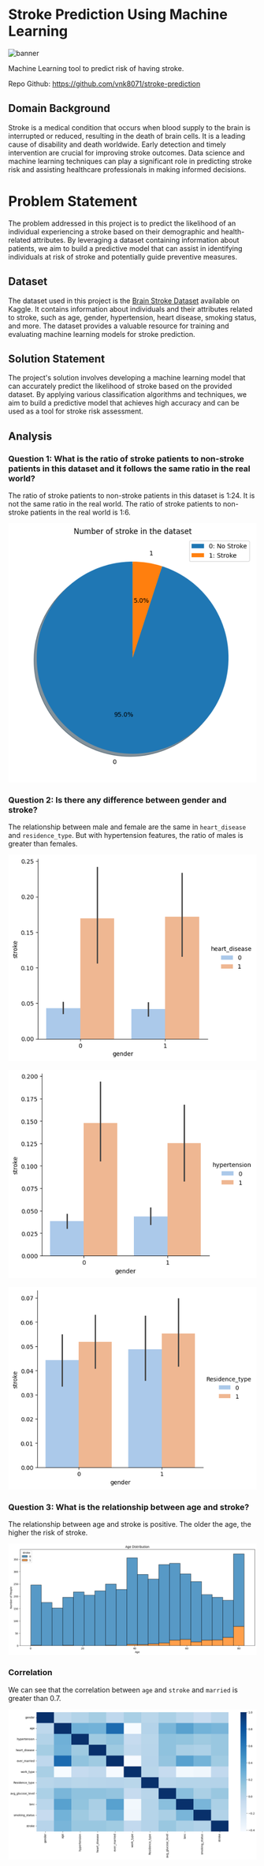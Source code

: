 # Stroke Prediction Using Machine Learning
![banner](images/dataset-cover.jpeg)

Machine Learning tool to predict risk of having stroke.

Repo Github: https://github.com/vnk8071/stroke-prediction

## Domain Background

Stroke is a medical condition that occurs when blood supply to the brain is interrupted or reduced, resulting in the death of brain cells. It is a leading cause of disability and death worldwide. Early detection and timely intervention are crucial for improving stroke outcomes. Data science and machine learning techniques can play a significant role in predicting stroke risk and assisting healthcare professionals in making informed decisions.

# Problem Statement

The problem addressed in this project is to predict the likelihood of an individual experiencing a stroke based on their demographic and health-related attributes. By leveraging a dataset containing information about patients, we aim to build a predictive model that can assist in identifying individuals at risk of stroke and potentially guide preventive measures.

## Dataset

The dataset used in this project is the [Brain Stroke Dataset](https://www.kaggle.com/datasets/jillanisofttech/brain-stroke-dataset/data) available on Kaggle. It contains information about individuals and their attributes related to stroke, such as age, gender, hypertension, heart disease, smoking status, and more. The dataset provides a valuable resource for training and evaluating machine learning models for stroke prediction.

## Solution Statement

The project's solution involves developing a machine learning model that can accurately predict the likelihood of stroke based on the provided dataset. By applying various classification algorithms and techniques, we aim to build a predictive model that achieves high accuracy and can be used as a tool for stroke risk assessment.

## Analysis
### Question 1: What is the ratio of stroke patients to non-stroke patients in this dataset and it follows the same ratio in the real world?
The ratio of stroke patients to non-stroke patients in this dataset is 1:24. It is not the same ratio in the real world. The ratio of stroke patients to non-stroke patients in the real world is 1:6.

![stroke_ratio](images/stroke_ratio.png)

### Question 2: Is there any difference between gender and stroke?

The relationship between male and female are the same in `heart_disease` and `residence_type`. But with hypertension features, the ratio of males is greater than females.

![stroke_heart_disease](images/stroke_heart_disease.png)

![stroke_hypertension](images/stroke_hypertension.png)

![stroke_residence_type](images/stroke_residence_type.png)

### Question 3: What is the relationship between age and stroke?

The relationship between age and stroke is positive. The older the age, the higher the risk of stroke.

![stroke_age](images/stroke_age.png)

### Correlation
We can see that the correlation between `age` and `stroke` and `married` is greater than 0.7.

![correlation](images/correlation.png)
